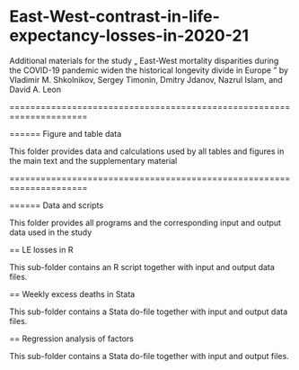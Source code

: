# East-West-contrast-in-life-expectancy-losses-in-2020-21



Additional materials for the study „ East-West mortality disparities during the COVID-19 pandemic widen the historical longevity divide in Europe ” by Vladimir M. Shkolnikov, Sergey Timonin, Dmitry Jdanov, Nazrul Islam, and David A. Leon  

=====================================================================   

====== Figure and table data    

This folder provides data and calculations used by all tables and figures in the main text and the supplementary material

=====================================================================   

====== Data and scripts   

This folder provides all programs and the corresponding input and output data used in the study

== LE losses in R

This sub-folder contains an R script together with input and output data files.    


== Weekly excess deaths in Stata    

This sub-folder contains a Stata do-file together with input and output data files.   


== Regression analysis of factors     

This sub-folder contains a Stata do-file together with input and output files.   


 





